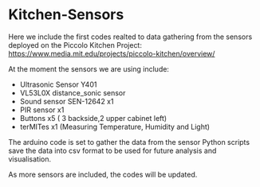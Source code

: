 # Kitchen-Sensors
Here we include the first codes realted to data gathering from the sensors deployed on the Piccolo Kitchen Project:
https://www.media.mit.edu/projects/piccolo-kitchen/overview/

At the moment the sensors we are using include:

   - Ultrasonic Sensor Y401
   - VL53L0X distance_sonic sensor
   - Sound sensor SEN-12642 x1
   - PIR sensor x1
   - Buttons x5 ( 3 backside,2 upper cabinet left)
   - terMITes x1 (Measuring Temperature, Humidity and Light)
   
   The arduino code is set to gather the data from the sensor
   Python scripts save the data into csv format to be used for future analysis and visualisation.
   
   As more sensors are included, the codes will be updated.
   
